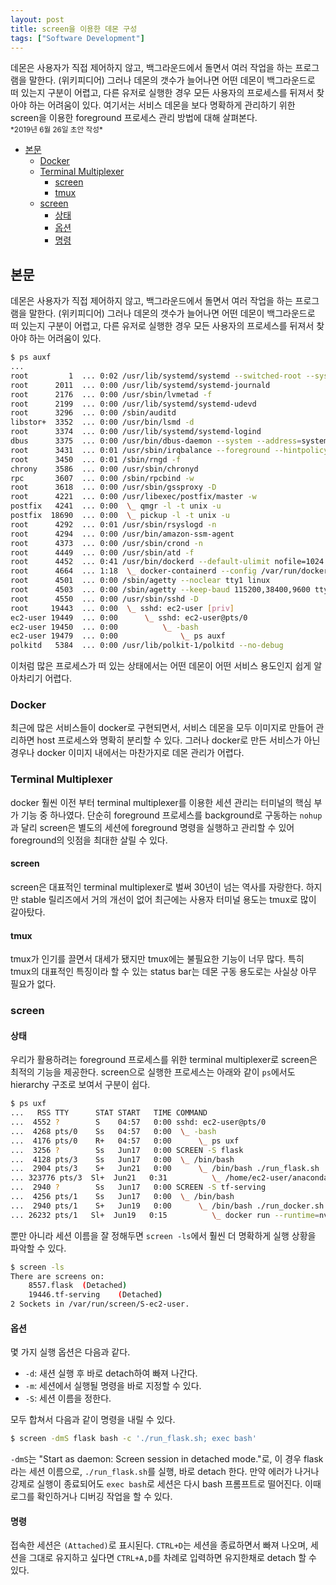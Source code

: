 ```yaml
---
layout: post
title: screen을 이용한 데몬 구성
tags: ["Software Development"]
---
```


<div class="message">
데몬은 사용자가 직접 제어하지 않고, 백그라운드에서 돌면서 여러 작업을 하는 프로그램을 말한다. (위키피디어) 그러나 데몬의 갯수가 늘어나면 어떤 데몬이 백그라운드로 떠 있는지 구분이 어렵고, 다른 유저로 실행한 경우 모든 사용자의 프로세스를 뒤져서 찾아야 하는 어려움이 있다. 여기서는 서비스 데몬을 보다 명확하게 관리하기 위한 screen을 이용한 foreground 프로세스 관리 방법에 대해 살펴본다.
</div>

<small>
*2019년 6월 26일 초안 작성*  
</small>

<!-- TOC -->

- [본문](#본문)
    - [Docker](#docker)
    - [Terminal Multiplexer](#terminal-multiplexer)
        - [screen](#screen)
        - [tmux](#tmux)
    - [screen](#screen-1)
        - [상태](#상태)
        - [옵션](#옵션)
        - [명령](#명령)

<!-- /TOC -->

## 본문
데몬은 사용자가 직접 제어하지 않고, 백그라운드에서 돌면서 여러 작업을 하는 프로그램을 말한다. (위키피디어) 그러나 데몬의 갯수가 늘어나면 어떤 데몬이 백그라운드로 떠 있는지 구분이 어렵고, 다른 유저로 실행한 경우 모든 사용자의 프로세스를 뒤져서 찾아야 하는 어려움이 있다.

```bash
$ ps auxf
...
root         1  ... 0:02 /usr/lib/systemd/systemd --switched-root --system --deserialize 22
root      2011  ... 0:00 /usr/lib/systemd/systemd-journald
root      2176  ... 0:00 /usr/sbin/lvmetad -f
root      2199  ... 0:00 /usr/lib/systemd/systemd-udevd
root      3296  ... 0:00 /sbin/auditd
libstor+  3352  ... 0:00 /usr/bin/lsmd -d
root      3374  ... 0:00 /usr/lib/systemd/systemd-logind
dbus      3375  ... 0:00 /usr/bin/dbus-daemon --system --address=systemd: --nofork --nopidfile --systemd-activation
root      3431  ... 0:01 /usr/sbin/irqbalance --foreground --hintpolicy=subset
root      3450  ... 0:01 /sbin/rngd -f
chrony    3586  ... 0:00 /usr/sbin/chronyd
rpc       3607  ... 0:00 /sbin/rpcbind -w
root      3618  ... 0:00 /usr/sbin/gssproxy -D
root      4221  ... 0:00 /usr/libexec/postfix/master -w
postfix   4241  ... 0:00  \_ qmgr -l -t unix -u
postfix  18690  ... 0:00  \_ pickup -l -t unix -u
root      4292  ... 0:01 /usr/sbin/rsyslogd -n
root      4294  ... 0:00 /usr/bin/amazon-ssm-agent
root      4373  ... 0:00 /usr/sbin/crond -n
root      4449  ... 0:00 /usr/sbin/atd -f
root      4452  ... 0:41 /usr/bin/dockerd --default-ulimit nofile=1024:4096
root      4664  ... 1:18  \_ docker-containerd --config /var/run/docker/containerd/containerd.toml
root      4501  ... 0:00 /sbin/agetty --noclear tty1 linux
root      4503  ... 0:00 /sbin/agetty --keep-baud 115200,38400,9600 ttyS0 vt220
root      4550  ... 0:00 /usr/sbin/sshd -D
root     19443  ... 0:00  \_ sshd: ec2-user [priv]
ec2-user 19449  ... 0:00      \_ sshd: ec2-user@pts/0
ec2-user 19450  ... 0:00          \_ -bash
ec2-user 19479  ... 0:00              \_ ps auxf
polkitd   5384  ... 0:00 /usr/lib/polkit-1/polkitd --no-debug
```

이처럼 많은 프로세스가 떠 있는 상태에서는 어떤 데몬이 어떤 서비스 용도인지 쉽게 알아차리기 어렵다.

### Docker
최근에 많은 서비스들이 docker로 구현되면서, 서비스 데몬을 모두 이미지로 만들어 관리하면 host 프로세스와 명확히 분리할 수 있다. 그러나 docker로 만든 서비스가 아닌 경우나 docker 이미지 내에서는 마찬가지로 데몬 관리가 어렵다.

### Terminal Multiplexer
docker 훨씬 이전 부터 terminal multiplexer를 이용한 세션 관리는 터미널의 핵심 부가 기능 중 하나였다. 단순히 foreground 프로세스를 background로 구동하는 `nohup`과 달리 screen은 별도의 세션에 foreground 명령을 실행하고 관리할 수 있어 foreground의 잇점을 최대한 살릴 수 있다.

#### screen
screen은 대표적인 terminal multiplexer로 벌써 30년이 넘는 역사를 자랑한다. 하지만 stable 릴리즈에서 거의 개선이 없어 최근에는 사용자 터미널 용도는 tmux로 많이 갈아탔다.

#### tmux
tmux가 인기를 끌면서 대세가 됐지만 tmux에는 불필요한 기능이 너무 많다. 특히 tmux의 대표적인 특징이라 할 수 있는 status bar는 데몬 구동 용도로는 사실상 아무 필요가 없다.

### screen
#### 상태
우리가 활용하려는 foreground 프로세스를 위한 terminal multiplexer로 screen은 최적의 기능을 제공한다. screen으로 실행한 프로세스는 아래와 같이 `ps`에서도 hierarchy 구조로 보여서 구분이 쉽다.

```bash
$ ps uxf
...   RSS TTY      STAT START   TIME COMMAND
...  4552 ?        S    04:57   0:00 sshd: ec2-user@pts/0
...  4268 pts/0    Ss   04:57   0:00  \_ -bash
...  4176 pts/0    R+   04:57   0:00      \_ ps uxf
...  3256 ?        Ss   Jun17   0:00 SCREEN -S flask
...  4128 pts/3    Ss   Jun17   0:00  \_ /bin/bash
...  2904 pts/3    S+   Jun21   0:00      \_ /bin/bash ./run_flask.sh
... 323776 pts/3  Sl+  Jun21   0:31          \_ /home/ec2-user/anaconda3/envs/mt/bin/python /home/ec2-user/anaconda3/envs/mt/bin/flask run --host=0.0.0.0
...  2940 ?        Ss   Jun17   0:00 SCREEN -S tf-serving
...  4256 pts/1    Ss   Jun17   0:00  \_ /bin/bash
...  2940 pts/1    S+   Jun19   0:00      \_ /bin/bash ./run_docker.sh
... 26232 pts/1   Sl+  Jun19   0:15          \_ docker run --runtime=nvidia -it --rm -p 8500:8500 -p 8501:8501 --mount type=bind,source=/home/ec2-user/models
````

뿐만 아니라 세션 이름을 잘 정해두면 `screen -ls`에서 훨씬 더 명확하게 실행 상황을 파악할 수 있다.
```bash
$ screen -ls
There are screens on:
	8557.flask	(Detached)
	19446.tf-serving	(Detached)
2 Sockets in /var/run/screen/S-ec2-user.
```

#### 옵션
몇 가지 실행 옵션은 다음과 같다.
- `-d`: 새션 실행 후 바로 detach하여 빠져 나간다.
- `-m`: 세션에서 실행될 명령을 바로 지정할 수 있다.
- `-S`: 세션 이름을 정한다.

모두 합쳐서 다음과 같이 명령을 내릴 수 있다.
```bash
$ screen -dmS flask bash -c './run_flask.sh; exec bash'
```
`-dmS`는 "Start as daemon: Screen session in detached mode."로, 이 경우 flask 라는 세션 이름으로, `./run_flask.sh`를 실행, 바로 detach 한다. 만약 에러가 나거나 강제로 실행이 종료되어도 `exec bash`로 세션은 다시 bash 프롬프트로 떨어진다. 이때 로그를 확인하거나 디버깅 작업을 할 수 있다.

#### 명령
접속한 세션은 `(Attached)`로 표시된다. `CTRL+D`는 세션을 종료하면서 빠져 나오며, 세션을 그대로 유지하고 싶다면 `CTRL+A,D`를 차례로 입력하면 유지한채로 detach 할 수 있다.